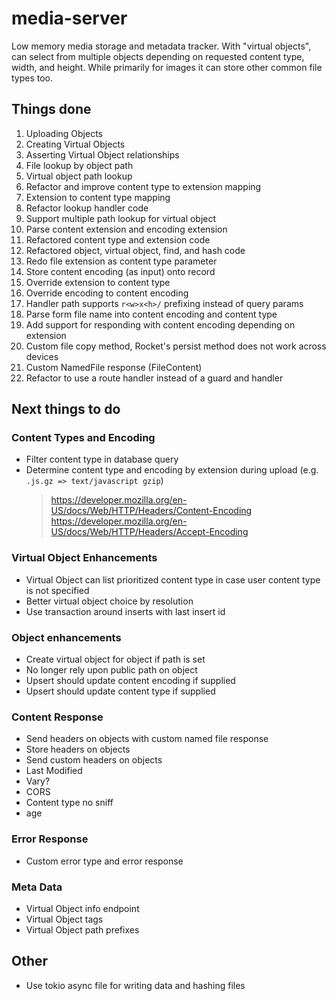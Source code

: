 # media-server
Low memory media storage and metadata tracker.
With "virtual objects", can select from multiple objects depending on requested content type, width, and height.
While primarily for images it can store other common file types too.

## Things done

1. Uploading Objects
2. Creating Virtual Objects
3. Asserting Virtual Object relationships
4. File lookup by object path
5. Virtual object path lookup
6. Refactor and improve content type to extension mapping
7. Extension to content type mapping
8. Refactor lookup handler code
9. Support multiple path lookup for virtual object
10. Parse content extension and encoding extension
11. Refactored content type and extension code
12. Refactored object, virtual object, find, and hash code
13. Redo file extension as content type parameter
14. Store content encoding (as input) onto record
15. Override extension to content type
16. Override encoding to content encoding
17. Handler path supports `r<w>x<h>/` prefixing instead of query params
18. Parse form file name into content encoding and content type
19. Add support for responding with content encoding depending on extension
20. Custom file copy method, Rocket's persist method does not work across devices
21. Custom NamedFile response (FileContent)
22. Refactor to use a route handler instead of a guard and handler

## Next things to do

### Content Types and Encoding

* Filter content type in database query
* Determine content type and encoding by extension during upload (e.g. `.js.gz => text/javascript gzip`)
    > https://developer.mozilla.org/en-US/docs/Web/HTTP/Headers/Content-Encoding
    > https://developer.mozilla.org/en-US/docs/Web/HTTP/Headers/Accept-Encoding

### Virtual Object Enhancements
* Virtual Object can list prioritized content type in case user content type is not specified
* Better virtual object choice by resolution
* Use transaction around inserts with last insert id

### Object enhancements
* Create virtual object for object if path is set
* No longer rely upon public path on object
* Upsert should update content encoding if supplied
* Upsert should update content type if supplied

### Content Response
* Send headers on objects with custom named file response
* Store headers on objects
* Send custom headers on objects
* Last Modified
* Vary?
* CORS
* Content type no sniff
* age

### Error Response
* Custom error type and error response

### Meta Data
* Virtual Object info endpoint
* Virtual Object tags
* Virtual Object path prefixes

## Other
* Use tokio async file for writing data and hashing files
